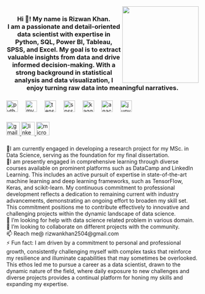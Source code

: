<img align="right" height="200" src="https://miro.medium.com/v2/resize:fit:1400/0*pMExdYngvhLN6GCb.gif"  />

###

<h3 align="center">Hi 👋! My name is Rizwan Khan. <br>I am a passionate and detail-oriented data scientist with expertise in Python, SQL, Power BI, Tableau, SPSS, and Excel. My goal is to extract valuable insights from data and drive informed decision-making. With a strong background in statistical analysis and data visualization, I enjoy turning raw data into meaningful narratives.</h3>

###

<div align="left">
  <img src="https://cdn.jsdelivr.net/gh/devicons/devicon/icons/python/python-original.svg" height="30" alt="python logo"  />
  <img width="12" />
  <img src="https://cdn.jsdelivr.net/gh/devicons/devicon/icons/mysql/mysql-original.svg" height="30" alt="mysql logo"  />
  <img width="12" />
  <img src="https://cdn.jsdelivr.net/gh/devicons/devicon/icons/tensorflow/tensorflow-original.svg" height="30" alt="tensorflow logo"  />
  <img width="12" />
  <img src="https://cdn.jsdelivr.net/gh/devicons/devicon/icons/spss/spss-original.svg" height="30" alt="spss logo"  />
  <img width="12" />
  <img src="https://cdn.jsdelivr.net/gh/devicons/devicon/icons/kaggle/kaggle-original-wordmark.svg" height="30" alt="kaggle logo"  />
  <img width="12" />
  <img src="https://cdn.jsdelivr.net/gh/devicons/devicon/icons/anaconda/anaconda-original.svg" height="30" alt="anaconda logo"  />
  <img width="12" />
  <img src="https://cdn.jsdelivr.net/gh/devicons/devicon/icons/jupyter/jupyter-original.svg" height="30" alt="jupyter logo"  />
</div>

###

<div align="left">
  <a href="rizwankhan2504@gmail.com" target="_blank">
    <img src="https://img.shields.io/static/v1?message=Gmail&logo=gmail&label=&color=D14836&logoColor=white&labelColor=&style=for-the-badge" height="35" alt="gmail logo"  />
  </a>
  <a href="www.linkedin.com/in/ rizwan-rafique-khan" target="_blank">
    <img src="https://img.shields.io/static/v1?message=LinkedIn&logo=linkedin&label=&color=0077B5&logoColor=white&labelColor=&style=for-the-badge" height="35" alt="linkedin logo"  />
  </a>
  <a href="rizwankhan5588@outlook.com" target="_blank">
    <img src="https://img.shields.io/static/v1?message=Outlook&logo=microsoft-outlook&label=&color=0078D4&logoColor=white&labelColor=&style=for-the-badge" height="35" alt="microsoft-outlook logo"  />
  </a>
</div>

###

<p align="left">🔭I am currently engaged in developing a research project for my MSc. in Data Science, serving as the foundation for my final dissertation.<br>🌱I am presently engaged in comprehensive learning through diverse courses available on prominent platforms such as DataCamp and LinkedIn Learning. This includes an active pursuit of expertise in state-of-the-art machine learning and deep learning frameworks, such as TensorFlow, Keras, and scikit-learn. My continuous commitment to professional development reflects a dedication to remaining current with industry advancements, demonstrating an ongoing effort to broaden my skill set. This commitment positions me to contribute effectively to innovative and challenging projects within the dynamic landscape of data science.<br>🤝 I’m looking for help with data science related problem in various domain.<br>👯 I’m looking to collaborate on different projects with the community.<br>📫 Reach me@ rizwankhan2504@gmail.com<br>⚡ Fun fact: I am driven by a commitment to personal and professional growth, consistently challenging myself with complex tasks that reinforce my resilience and illuminate capabilities that may sometimes be overlooked. This ethos led me to pursue a career as a data scientist, drawn to the dynamic nature of the field, where daily exposure to new challenges and diverse projects provides a continual platform for honing my skills and expanding my expertise.</p>

###
